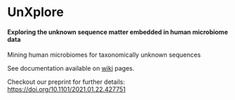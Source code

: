 # UnXplore
#### Exploring the unknown sequence matter embedded in human microbiome data
 Mining human microbiomes for taxonomically unknown sequences

See documentation available on [wiki](https://github.com/sejmodha/Unknown-Sequences/wiki) pages.

Checkout our preprint for further details: https://doi.org/10.1101/2021.01.22.427751
